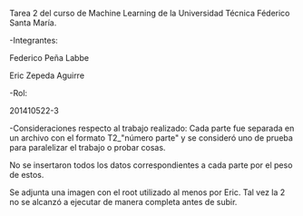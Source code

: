 Tarea 2 del curso de Machine Learning de la Universidad Técnica Féderico Santa María.


-Integrantes:

Federico Peña Labbe

Eric Zepeda Aguirre

-Rol:



201410522-3



-Consideraciones respecto al trabajo realizado:
Cada parte fue separada en un archivo con el formato T2_"número parte" y se consideró uno de prueba para paralelizar el trabajo o probar cosas.

No se insertaron todos los datos correspondientes a cada parte por el peso de estos.

Se adjunta una imagen con el root utilizado al menos por Eric.
Tal vez la 2 no se alcanzó a ejecutar de manera completa antes de subir.
